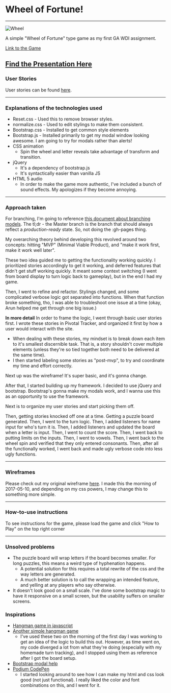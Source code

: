 # Wheel of Fortune!
---

![Wheel](https://pmcdeadline2.files.wordpress.com/2012/10/wheeloffortune__121029164437.jpg)


 A simple "Wheel of Fortune" type game as my first GA WDI assignment.

[Link to the Game](jonnycakes.github.io/wheel-of-fortune/)

[Find the Presentation Here](https://docs.google.com/presentation/d/1EYfGA-3EHHJKsKT29-8P2l2ob67cC7jLbz1iKEZUfJg/edit?usp=sharing)
---
### User Stories
User stories can be found [here](https://www.pivotaltracker.com/n/projects/2021623).


---
### Explanations of the technologies used
- Reset.css - Used this to remove browser styles.
- normalize.css - Used to edit stylings to make them consistent.
- Bootstrap.css - Installed to get common style elements
- Bootstrap.js - Installed primarily to get my modal window looking awesome. I am going to try for modals rather than alerts!
- CSS animation
  - Spin the wheel and letter reveals take advantage of transform and transition.
- jQuery
  - It's a dependency of bootstrap.js
  - It's syntactically easier than vanilla JS
- HTML 5 audio
  - In order to make the game more authentic, I've included a bunch of sound effects. My apologizes if they become annoying.

---

### Approach taken
For branching, I'm going to reference [this document about branching models](http://nvie.com/posts/a-successful-git-branching-model/). The tl;dr - the Master branch is the branch that should always reflect a *production-ready* state. So, not doing the :gh-pages thing.

My overarching theory behind developing this revolved around two concepts: hitting "MVP" (Minimal Viable Product), and "make it work first, make it work well later".

These two idea guided me to getting the functionality working quickly. I prioritized stories accordingly to get it working, and deferred features that didn't get stuff working quickly. It meant some context switching (I went from board display to turn logic back to gameplay), but in the end I had my game.

Then, I went to refine and refactor. Stylings changed, and some complicated verbose logic got separated into functions. When that function broke something, tho, I was able to troubleshoot one issue at a time (okay, Arun helped me get through one big issue.)

**In more detail**
In order to frame the logic, I went through basic user stories first. I wrote these stories in Pivotal Tracker, and organized it first by how a user would interact with the site.
  - When dealing with these stories, my mindset is to break down each item to it's smallest discernible task. That is, a story shouldn't cover multiple elements (unless they're so tied together both need to be delivered at the same time).
  - I then started labeling some stories as "post-mvp", to try and coordinate my time and effort correctly.

Next up was the wireframe! It's super basic, and it's gonna change.

After that, I started building up my framework. I decided to use jQuery and bootstrap. Bootstrap's gonna make my modals work, and I wanna use this as an opportunity to use the framework.

Next is to organize my user stories and start picking them off.

Then, getting stories knocked off one at a time. Getting a puzzle board generated. Then, I went to the turn logic. Then, I added listeners for name input for who's turn it is. Then, I added listeners and updated the board when a letter is input. Then, I went to count the score. Then, I went back to putting limits on the inputs. Then, I went to vowels. Then, I went back to the wheel spin and verified that they only entered consonants. Then, after all the functionally worked, I went back and made ugly verbose code into less ugly functions.

---
### Wireframes
Please check out my original wireframe [here](https://wireframe.cc/WdWGJI). I made this the morning of 2017-05-10, and depending on my css powers, I may change this to something more simple.


---
### How-to-use instructions
To see instructions for the game, please load the game and click "How to Play" on the top right corner

---
### Unsolved problems
- The puzzle board will wrap letters if the board becomes smaller. For long puzzles, this means a weird type of hyphenation happens.
  - A potential solution for this requires a total rewrite of the css and the way letters are generated.
  - A much better solution is to call the wrapping an intended feature, and yelling at any players who say otherwise.
- It doesn't look good on a small scale. I've done some bootstrap magic to have it responsive on a small screen, but the usability suffers on smaller screens.


### Inspirations
- [Hangman game in javascript](https://codepen.io/cathydutton/pen/ldazc)
- [Another simple hangman game](https://jsfiddle.net/phollott/x29ym2ag/)
  - I've used these two on the morning of the first day I was working to get an idea of the logic to build this out. However, as time went on, my code diverged a lot from what they're doing (especially with my homemade turn tracking), and I stopped using them as reference after I got the board setup.
- [Bootstrap modal help]( http://stackoverflow.com/questions/10233550/launch-bootstrap-modal-on-page-load)
- [Podium CodePen](http://codepen.io/davisenra/pen/rLVZJO)
  - I started looking around to see how I can make my html and css look good (not just functional). I really liked the color and font combinations on this, and I went for it.
